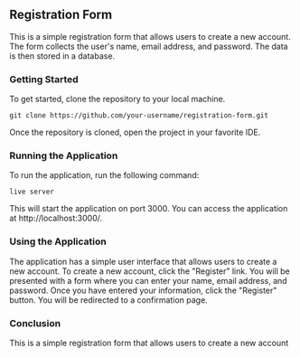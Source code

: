 ## Registration Form

This is a simple registration form that allows users to create a new account. The form collects the user's name, email address, and password. The data is then stored in a database.

### Getting Started

To get started, clone the repository to your local machine.

```
git clone https://github.com/your-username/registration-form.git
```

Once the repository is cloned, open the project in your favorite IDE.

### Running the Application

To run the application, run the following command:

```
live server
```

This will start the application on port 3000. You can access the application at http://localhost:3000/.

### Using the Application

The application has a simple user interface that allows users to create a new account. To create a new account, click the "Register" link. You will be presented with a form where you can enter your name, email address, and password. Once you have entered your information, click the "Register" button. You will be redirected to a confirmation page.


### Conclusion

This is a simple registration form that allows users to create a new account
